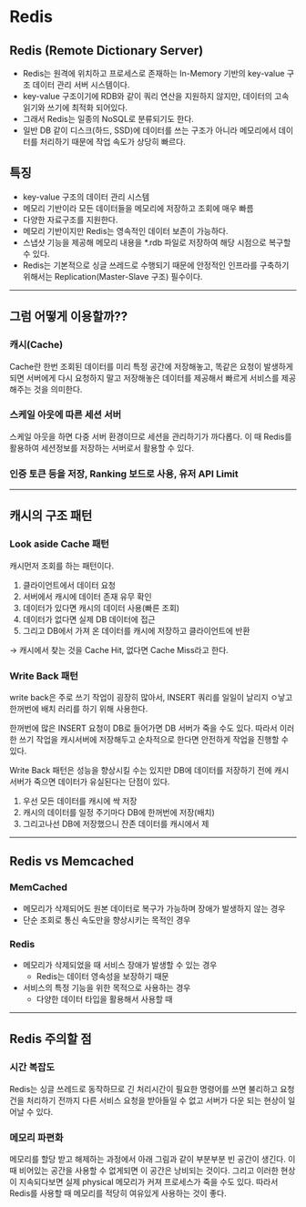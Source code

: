 # Redis
## Redis (Remote Dictionary Server)

- Redis는 원격에 위치하고 프로세스로 존재하는 In-Memory 기반의 key-value 구조 데이터 관리 서버 시스템이다.
- key-value 구조이기에 RDB와 같이 쿼리 연산을 지원하지 않지만, 데이터의 고속 읽기와 쓰기에 최적화 되어있다.
- 그래서 Redis는 일종의 NoSQL로 분류되기도 한다.
- 일반 DB 같이 디스크(하드, SSD)에 데이터를 쓰는 구조가 아니라 메모리에서 데이터를 처리하기 때문에 작업 속도가 상당히 빠르다.

## 특징

- key-value 구조의 데이터 관리 시스템
- 메모리 기반이라 모든 데이터들을 메모리에 저장하고 조회에 매우 빠름
- 다양한 자료구조를 지원한다.
- 메모리 기반이지만 Redis는 영속적인 데이터 보존이 가능하다.
- 스냅샷 기능을 제공해 메모리 내용을 *.rdb 파일로 저장하여 해당 시점으로 복구할 수 있다.
- Redis는 기본적으로 싱글 쓰레드로 수행되기 때문에 안정적인 인프라를 구축하기 위해서는 Replication(Master-Slave 구조) 필수이다.

---

## 그럼 어떻게 이용할까??

### 캐시(Cache)

Cache란 한번 조회된 데이터를 미리 특정 공간에 저장해놓고, 똑같은 요청이 발생하게 되면 서버에게 다시 요청하지 말고 저장해놓은 데이터를 제공해서 빠르게 서비스를 제공해주는 것을 의미한다.

### 스케일 아웃에 따른 세션 서버

스케일 아웃을 하면 다중 서버 환경이므로 세션을 관리하기가 까다롭다. 이 때 Redis를 활용하여 세션정보를 저장하는 서버로서 활용할 수 있다.

### 인증 토큰 등을 저장, Ranking 보드로 사용, 유저 API Limit

---

## 캐시의 구조 패턴

### Look aside Cache 패턴

캐시먼저 조회를 하는 패턴이다.

1. 클라이언트에서 데이터 요청
2. 서버에서 캐시에 데이터 존재 유무 확인
3. 데이터가 있다면 캐시의 데이터 사용(빠른 조회)
4. 데이터가 없다면 실제 DB 데이터에 접근
5. 그리고 DB에서 가져 온 데이터를 캐시에 저장하고 클라이언트에 반환

→ 캐시에서 찾는 것을 Cache Hit, 없다면 Cache Miss라고 한다.

### Write Back 패턴

write back은 주로 쓰기 작업이 굉장히 많아서, INSERT 쿼리를 일일이 날리지 ㅇ낳고 한꺼번에 배치 러리를 하기 위해 사용한다.

한꺼번에 많은 INSERT 요청이 DB로 들어가면 DB 서버가 죽을 수도 있다. 따라서 이러한 쓰기 작업을 캐시서버에 저장해두고 순차적으로 한다면 안전하게 작업을 진행할 수 있다.

Write Back 패턴은 성능을 향상시킬 수는 있지만 DB에 데이터를 저장하기 전에 캐시 서버가 죽으면 데이터가 유실된다는 단점이 있다.

1. 우선 모든 데이터를 캐시에 싹 저장
2. 캐시의 데이터를 일정 주기마다 DB에 한꺼번에 저장(배치)
3. 그리고나선 DB에 저장했으니 잔존 데이터를 캐시에서 제

---

## Redis vs Memcached

### MemCached

- 메모리가 삭제되어도 원본 데이터로 복구가 가능하며 장애가 발생하지 않는 경우
- 단순 조회로 통신 속도만을 향상시키는 목적인 경우

### Redis

- 메모리가 삭제되었을 때 서비스 장애가 발생할 수 있는 경우
    - Redis는 데이터 영속성을 보장하기 때문
- 서비스의 특정 기능을 위한 목적으로 사용하는 경우
    - 다양한 데이터 타입을 활용해서 사용할 때

---

## Redis 주의할 점

### 시간 복잡도

Redis는 싱글 쓰레드로 동작하므로 긴 처리시간이 필요한 명령어를 쓰면 불리하고 요청 건을 처리하기 전까지 다른 서비스 요청을 받아들일 수 없고 서버가 다운 되는 현상이 일어날 수 있다.

### 메모리 파편화

메모리를 할당 받고 해제하는 과정에서 아래 그림과 같이 부분부분 빈 공간이 생긴다. 이 때 비어있는 공간을 사용할 수 없게되면 이 공간은 낭비되는 것이다. 그리고 이러한 현상이 지속되다보면 실제 physical 메모리가 커져 프로세스가 죽을 수도 있다. 따라서 Redis를 사용할 때 메모리를 적당히 여유있게 사용하는 것이 좋다.
